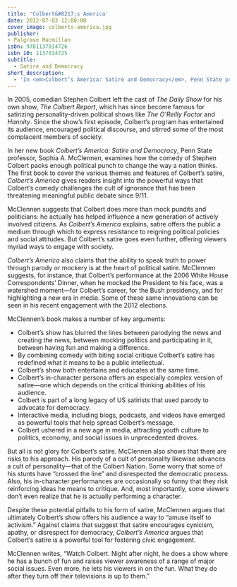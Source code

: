 ```yaml
---
title: 'Colbert&#8217;s America'
date: 2012-07-03 12:00:00
cover_image: colberts-america.jpg
publisher:
- Palgrave Macmillan
isbn: 9781137014726
isbn_10: 1137014725
subtitle:
  - Satire and Democracy
short_description:
  - 'In <em>Colbert’s America: Satire and Democracy</em>, Penn State professor, Sophia A. McClennen, examines how the comedy of Stephen Colbert packs enough political punch to change the way a nation thinks. The first book to cover the various themes and features of Colbert’s satire, <em>Colbert’s America</em> gives readers insight into the powerful ways that Colbert’s comedy challenges the cult of ignorance that has been threatening meaningful public debate since 9/11.'
---
```

In 2005, comedian Stephen Colbert left the cast of <em>The Daily Show</em> for his own show, <em>The Colbert Report</em>, which has since become famous for satirizing personality-driven political shows like <em>The O’Reilly</em> <em>Factor</em> and <em>Hannity</em>. Since the show’s first episode, Colbert’s program has entertained its audience, encouraged political discourse, and stirred some of the most complacent members of society.

In her new book <em>Colbert’s America: Satire and Democracy</em>, Penn State professor, Sophia A. McClennen, examines how the comedy of Stephen Colbert packs enough political punch to change the way a nation thinks. The first book to cover the various themes and features of Colbert’s satire, <em>Colbert’s America</em> gives readers insight into the powerful ways that Colbert’s comedy challenges the cult of ignorance that has been threatening meaningful public debate since 9/11.

McClennen suggests that Colbert does more than mock pundits and politicians: he actually has helped influence a new generation of actively involved citizens. As <em>Colbert’s America</em> explains, satire offers the public a medium through which to express resistance to reigning political policies and social attitudes. But Colbert’s satire goes even further, offering viewers myriad ways to engage with society.

<em>Colbert’s America</em> also claims that the ability to speak truth to power through parody or mockery is at the heart of political satire. McClennen suggests, for instance, that Colbert’s performance at the 2006 White House Correspondents’ Dinner, when he mocked the President to his face, was a watershed moment—for Colbert’s career, for the Bush presidency, and for highlighting a new era in media. Some of these same innovations can be seen in his recent engagement with the 2012 elections.

McClennen’s book makes a number of key arguments:
<ul>
<li>Colbert’s show has blurred the lines between parodying the news and creating the news, between mocking politics and participating in it, between having fun and making a difference.</li>
<li>By combining comedy with biting social critique Colbert’s satire has redefined what it means to be a public intellectual.</li>
<li>Colbert’s show both entertains and educates at the same time.</li>
<li>Colbert’s in-character persona offers an especially complex version of satire—one which depends on the critical thinking abilities of his audience.</li>
<li>Colbert is part of a long legacy of US satirists that used parody to advocate for democracy.</li>
<li>Interactive media, including blogs, podcasts, and videos have emerged as powerful tools that help spread Colbert’s message.</li>
<li>Colbert ushered in a new age in media, attracting youth culture to politics, economy, and social issues in unprecedented droves.</li>
</ul>
But all is not glory for Colbert’s satire. McClennen also shows that there are risks to his approach. His parody of a cult of personality likewise advances a cult of personality—that of the Colbert Nation. Some worry that some of his stunts have “crossed the line” and disrespected the democratic process. Also, his in-character performances are occasionally so funny that they risk reinforcing ideas he means to critique. And, most importantly, some viewers don’t even realize that he is actually performing a character.

Despite these potential pitfalls to his form of satire, McClennen argues that ultimately Colbert’s show offers his audience a way to “amuse itself to activism.” Against claims that suggest that satire encourages cynicism, apathy, or disrespect for democracy, <em>Colbert’s America</em> argues that Colbert’s satire is a powerful tool for fostering civic engagement.

McClennen writes, “Watch Colbert. Night after night, he does a show where he has a bunch of fun and raises viewer awareness of a range of major social issues. Even more, he lets his viewers in on the fun. What they do after they turn off their televisions is up to them.”
